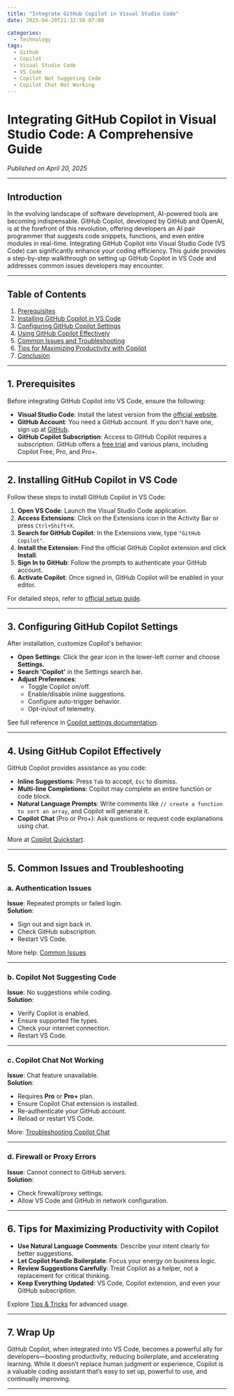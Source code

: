 ```yaml
---
title: "Integrate GitHub Copilot in Visual Studio Code"
date: 2025-04-20T21:32:58-07:00

categories:
  - Technology
tags:
  - Github
  - Copilot
  - Visual Studio Code
  - VS Code
  - Copilot Not Suggeting Code
  - Copilot Chat Not Working
---
```


# Integrating GitHub Copilot in Visual Studio Code: A Comprehensive Guide

*Published on April 20, 2025*

---

## Introduction

In the evolving landscape of software development, AI-powered tools are becoming indispensable. GitHub Copilot, developed by GitHub and OpenAI, is at the forefront of this revolution, offering developers an AI pair programmer that suggests code snippets, functions, and even entire modules in real-time. Integrating GitHub Copilot into Visual Studio Code (VS Code) can significantly enhance your coding efficiency. This guide provides a step-by-step walkthrough on setting up GitHub Copilot in VS Code and addresses common issues developers may encounter.

---

## Table of Contents

1. [Prerequisites](#1-prerequisites)  
2. [Installing GitHub Copilot in VS Code](#2-installing-github-copilot-in-vs-code)  
3. [Configuring GitHub Copilot Settings](#3-configuring-github-copilot-settings)  
4. [Using GitHub Copilot Effectively](#4-using-github-copilot-effectively)  
5. [Common Issues and Troubleshooting](#5-common-issues-and-troubleshooting)  
6. [Tips for Maximizing Productivity with Copilot](#6-tips-for-maximizing-productivity-with-copilot)  
7. [Conclusion](#7-conclusion)

---

## 1. Prerequisites

Before integrating GitHub Copilot into VS Code, ensure the following:

- **Visual Studio Code**: Install the latest version from the [official website](https://code.visualstudio.com/).
- **GitHub Account**: You need a GitHub account. If you don't have one, sign up at [GitHub](https://github.com/).
- **GitHub Copilot Subscription**: Access to GitHub Copilot requires a subscription. GitHub offers a [free trial](https://github.com/features/copilot) and various plans, including Copilot Free, Pro, and Pro+.

---

## 2. Installing GitHub Copilot in VS Code

Follow these steps to install GitHub Copilot in VS Code:

1. **Open VS Code**: Launch the Visual Studio Code application.
2. **Access Extensions**: Click on the Extensions icon in the Activity Bar or press `Ctrl+Shift+X`.
3. **Search for GitHub Copilot**: In the Extensions view, type `"GitHub Copilot"`.
4. **Install the Extension**: Find the official GitHub Copilot extension and click **Install**.
5. **Sign In to GitHub**: Follow the prompts to authenticate your GitHub account.
6. **Activate Copilot**: Once signed in, GitHub Copilot will be enabled in your editor.

For detailed steps, refer to [official setup guide](https://code.visualstudio.com/docs/copilot/setup).

---

## 3. Configuring GitHub Copilot Settings

After installation, customize Copilot's behavior:

- **Open Settings**: Click the gear icon in the lower-left corner and choose **Settings**.
- **Search 'Copilot'** in the Settings search bar.
- **Adjust Preferences**:
  - Toggle Copilot on/off.
  - Enable/disable inline suggestions.
  - Configure auto-trigger behavior.
  - Opt-in/out of telemetry.

See full reference in [Copilot settings documentation](https://code.visualstudio.com/docs/copilot/reference/copilot-settings).

<script async src="https://pagead2.googlesyndication.com/pagead/js/adsbygoogle.js"></script>
<!-- cpa -->
<ins class="adsbygoogle"
     style="display:block"
     data-ad-client="ca-pub-2843564932689995"
     data-ad-slot="3526097725"
     data-ad-format="auto"
     data-full-width-responsive="true"></ins>
<script>
     (adsbygoogle = window.adsbygoogle || []).push({});
</script>

---

## 4. Using GitHub Copilot Effectively

GitHub Copilot provides assistance as you code:

- **Inline Suggestions**: Press `Tab` to accept, `Esc` to dismiss.
- **Multi-line Completions**: Copilot may complete an entire function or code block.
- **Natural Language Prompts**: Write comments like `// create a function to sort an array`, and Copilot will generate it.
- **Copilot Chat** (Pro or Pro+): Ask questions or request code explanations using chat.

More at [Copilot Quickstart](https://docs.github.com/en/copilot/quickstart?tool=vscode).

---

## 5. Common Issues and Troubleshooting

### a. Authentication Issues

**Issue**: Repeated prompts or failed login.  
**Solution**:
- Sign out and sign back in.
- Check GitHub subscription.
- Restart VS Code.

More help: [Common Issues](https://docs.github.com/en/enterprise-cloud@latest/copilot/troubleshooting-github-copilot/troubleshooting-common-issues-with-github-copilot)

---

### b. Copilot Not Suggesting Code

**Issue**: No suggestions while coding.  
**Solution**:
- Verify Copilot is enabled.
- Ensure supported file types.
- Check your internet connection.
- Restart VS Code.

---

### c. Copilot Chat Not Working

**Issue**: Chat feature unavailable.  
**Solution**:
- Requires **Pro** or **Pro+** plan.
- Ensure Copilot Chat extension is installed.
- Re-authenticate your GitHub account.
- Reload or restart VS Code.

More: [Troubleshooting Copilot Chat](https://docs.github.com/en/enterprise-cloud@latest/copilot/troubleshooting-github-copilot/troubleshooting-issues-with-github-copilot-chat?tool=vscode)

---

### d. Firewall or Proxy Errors

**Issue**: Cannot connect to GitHub servers.  
**Solution**:
- Check firewall/proxy settings.
- Allow VS Code and GitHub in network configuration.

---

## 6. Tips for Maximizing Productivity with Copilot

- **Use Natural Language Comments**: Describe your intent clearly for better suggestions.
- **Let Copilot Handle Boilerplate**: Focus your energy on business logic.
- **Review Suggestions Carefully**: Treat Copilot as a helper, not a replacement for critical thinking.
- **Keep Everything Updated**: VS Code, Copilot extension, and even your GitHub subscription.

Explore [Tips & Tricks](https://code.visualstudio.com/docs/copilot/copilot-tips-and-tricks) for advanced usage.

---

## 7. Wrap Up

GitHub Copilot, when integrated into VS Code, becomes a powerful ally for developers—boosting productivity, reducing boilerplate, and accelerating learning. While it doesn’t replace human judgment or experience, Copilot is a valuable coding assistant that’s easy to set up, powerful to use, and continually improving.

---


